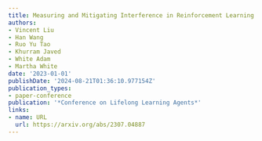 ```yaml
---
title: Measuring and Mitigating Interference in Reinforcement Learning
authors:
- Vincent Liu
- Han Wang
- Ruo Yu Tao
- Khurram Javed
- White Adam
- Martha White
date: '2023-01-01'
publishDate: '2024-08-21T01:36:10.977154Z'
publication_types:
- paper-conference
publication: '*Conference on Lifelong Learning Agents*'
links:
- name: URL
  url: https://arxiv.org/abs/2307.04887
---
```

